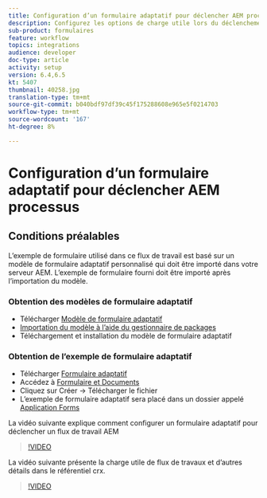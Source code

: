 ```yaml
---
title: Configuration d’un formulaire adaptatif pour déclencher AEM processus
description: Configurez les options de charge utile lors du déclenchement du processus AEM lors de l’envoi du formulaire.
sub-product: formulaires
feature: workflow
topics: integrations
audience: developer
doc-type: article
activity: setup
version: 6.4,6.5
kt: 5407
thumbnail: 40258.jpg
translation-type: tm+mt
source-git-commit: b040bdf97df39c45f175288608e965e5f0214703
workflow-type: tm+mt
source-wordcount: '167'
ht-degree: 8%

---
```



# Configuration d’un formulaire adaptatif pour déclencher AEM processus

## Conditions préalables

L’exemple de formulaire utilisé dans ce flux de travail est basé sur un modèle de formulaire adaptatif personnalisé qui doit être importé dans votre serveur AEM. L’exemple de formulaire fourni doit être importé après l’importation du modèle.

### Obtention des modèles de formulaire adaptatif

* Télécharger [Modèle de formulaire adaptatif](assets/af-form-template.zip)
* [Importation du modèle à l’aide du gestionnaire de packages](http://localhost:4502/crx/packmgr/index.jsp)
* Téléchargement et installation du modèle de formulaire adaptatif

### Obtention de l’exemple de formulaire adaptatif

* Télécharger [Formulaire adaptatif](assets/peak-application-form.zip)
* Accédez à [Formulaire et Documents](http://localhost:4502/aem/forms.html/content/dam/formsanddocuments)
* Cliquez sur Créer -> Télécharger le fichier
* L’exemple de formulaire adaptatif sera placé dans un dossier appelé [Application Forms](http://localhost:4502/aem/forms.html/content/dam/formsanddocuments/applicationforms)

La vidéo suivante explique comment configurer un formulaire adaptatif pour déclencher un flux de travail AEM
>[!VIDEO](https://video.tv.adobe.com/v/40258/?quality=9&learn=on)

La vidéo suivante présente la charge utile de flux de travaux et d’autres détails dans le référentiel crx.

>[!VIDEO](https://video.tv.adobe.com/v/40259/?quality=9&learn=on)


